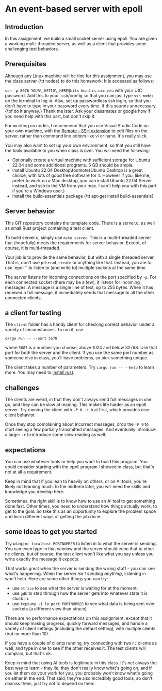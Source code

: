# An event-based server with epoll

## Introduction
In this assignment, we build a small socket server using epoll. 
You are given a working multi-threaded server, as well as a client that provides 
some challenging test behaviors.

## Prerequisites

Although any Linux machine will be fine for this assignment, you may use the class server {\tt nodes} to do this homework. 
It is accessed as follows:

`ssh -p 8076 YOUR\_NETID\_HERE@bits-head.cs.uic.edu` with your UIC password. Add this to your .ssh/config so that you can just type `ssh nodes` on the terminal to log in. Also, set up passwordless ssh login, so that you don't have to type in your password every time. If this sounds unnecessary, {\bf do it anyway.} Thank me later. Ask your classmates or google how if you need help with this part, but don't skip it. 

For working on nodes, I recommend that you use Visual Studio Code on your own machine, with the [Remote - SSH extension](https://code.visualstudio.com/docs/remote/ssh) to edit files on the server, rather than command line editors like vi or nano. It's really slick.

You may also want to set up your own environment, so that you still have the tools available to you when class is over. You will need the following:


- Optionally create a virtual machine with sufficient storage for Ubuntu 22.04 and some additional programs. 5 GB should be ample.
- Install Ubuntu 22.04 Desktop\footnote{Ubuntu Desktop is a great choice, with lots of good free software for it. However if you, like me, prefer to work on a Mac desktop, you can install Ubuntu 22.04 Server instead, and ssh to the VM from your mac. I can't help you with this part if you're a Windows user.}
- Install the build-essentials package {\tt apt-get install build-essentials}

## Server behavior

This GIT repository contains the template code. There is a server.c, as well as small Rust project containing a test client.

To build server.c, simply use `make server`. This is a multi-threaded server that (hopefully) meets the requirements for server behavior. Except, of course, it is multi-threaded.

Your job is to provide the same behavior, but with a single threaded server. That is,
don't use `pthread_create` or anything like that. Instead, you are to use `epoll`` to
listen to (and write to) multiple sockets at the same time. 

The server listens for incoming connections on the port specified by `-p`. 
For each connected socket (there may be a few), it listens for incoming messages.
A message is a single line of text, up to 255 bytes. 
When it has received a full message, it immediately sends that message to all the other
connected clients. 

## a client for testing

The `client` folder has a handy client for checking correct behavior under a variety of 
circumstances. To run it, use 

```cargo run -- --port 5678```

where `5687` is a number you choose, above 1024 and below 32768. Use that port for both the server and the client. If you use the same port number as someone else in class, you'll have problems, so
pick something unique.

The client takes a number of parameters. Try `cargo run -- --help` to learn more. 
You may need to [install rust](https://www.rust-lang.org/tools/install). 

## challenges

The clients are weird, in that they don't always send full messages in one go, and they can be slow
at reading. This makes life harder as an epoll server. Try running the client with `-P 0 -r 0` at first, which provides nice client behavior. 

Once they stop complaining about incorrect messages, drop the `-P 0` to start seeing a few partially transmitted messages. And eventually introduce a larger `-r` to introduce some
slow reading as well.

## expectations

You can use whatever tools or help you want to build this program. You could consider starting with
the epoll program I showed in class, but that's not at all a requirement.

Keep in mind that if you lean to heavily on others, or on AI tools, you're likely not learning much. In the midterm later, you will need the skills and knowledge you develop here.

Sometimes, the right skill is to know how to use an AI tool to get something done fast. Other times, you need to understand how things actually work, to get to the goal. So take this as
an opportunity to explore the problem space and learn different ways of getting the job done.

## some ideas to get you started

Try using `nc localhost PORTNUMBER` to listen in to what the server is sending. You can even
type in that window and the server should echo that to other nc clients, but of course, the
test client won't like what you say unless you write exactly the message it expects.

That works great when the server is sending the wrong stuff - you can see what's happening.
When the server _isn't sending anything_, listening in won't help. Here are some other things you can try:

- use `strace` to see what the server is waiting for at the moment. 
- use `gdb` to step through how the server gets into whatever state it is stuck in.
- use `tcpdump -i lo port PORTNUMBER` to see what data is being sent over sockets (a different
view than strace)

There are no performance expectations on this assignment, except that it should keep making progress, quickly forward messages, and handle a variety of client settings (including the default setting), with multiple clients (but no more than 10). 

If you have a couple of clients running, try connecting with two `nc` clients as well, and type in one to see if the other receives it. The test clients will complain, but that's ok. 

Keep in mind that using AI tools is legitimate in this class. It's _not_ always the best way to learn - they lie, they don't really know what's going on, and if you let them do your work for you, you probably won't know what's going on either in the end. That said, they're also incredibly good tools, so don't dismiss them, just try not to depend on them. 